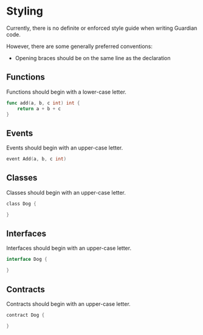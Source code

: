 
# Styling

Currently, there is no definite or enforced style guide when writing Guardian code.

However, there are some generally preferred conventions:

- Opening braces should be on the same line as the declaration

## Functions

Functions should begin with a lower-case letter.

```go
func add(a, b, c int) int {
    return a + b + c
}
```

## Events

Events should begin with an upper-case letter.

```go
event Add(a, b, c int)
```

## Classes

Classes should begin with an upper-case letter.

```go
class Dog {

}
```

## Interfaces

Interfaces should begin with an upper-case letter.

```go
interface Dog {

}
```

## Contracts

Contracts should begin with an upper-case letter.

```go
contract Dog {

}
```
